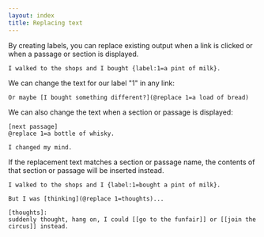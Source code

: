 ```yaml
---
layout: index
title: Replacing text
---
```


By creating labels, you can replace existing output when a link is clicked or when a passage or section is displayed.

```
I walked to the shops and I bought {label:1=a pint of milk}.
```

We can change the text for our label "1" in any link:

```
Or maybe [I bought something different?](@replace 1=a load of bread)
```

We can also change the text when a section or passage is displayed:

```
[next passage]
@replace 1=a bottle of whisky.

I changed my mind.
```

If the replacement text matches a section or passage name, the contents of that section or passage will be inserted instead.

```
I walked to the shops and I {label:1=bought a pint of milk}.

But I was [thinking](@replace 1=thoughts)...

[thoughts]:
suddenly thought, hang on, I could [[go to the funfair]] or [[join the circus]] instead.
```